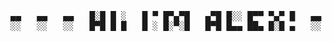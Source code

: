 <pre>
▄▄   ▄▄   ▄▄   █░█ █ ░   █ ▀ █▀▄▀█   ▄▀█ █░░ █▀▀ ▀▄▀ █   ▄▄   ▄▄   ▄▄
░░   ░░   ░░   █▀█ █ █   █ ░ █░▀░█   █▀█ █▄▄ ██▄ █░█ ▄   ░░   ░░   ░░
</pre>

